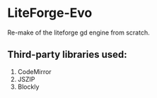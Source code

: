 # LiteForge-Evo
Re-make of the liteforge gd engine from scratch.



## Third-party libraries used:
1. CodeMirror
2. JSZIP
3. Blockly
